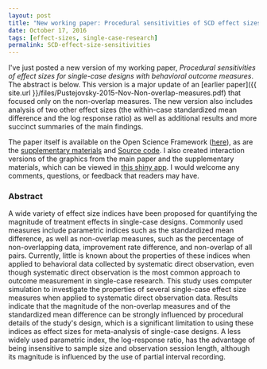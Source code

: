 ```yaml
---
layout: post
title: "New working paper: Procedural sensitivities of SCD effect sizes"
date: October 17, 2016
tags: [effect-sizes, single-case-research]
permalink: SCD-effect-size-sensitivities
---
```


I've just posted a new version of my working paper, _Procedural sensitivities of effect sizes for single-case designs with behavioral outcome measures_. The abstract is below. This version is a major update of an [earlier paper]({{ site.url }}/files/Pustejovsky-2015-Nov-Non-overlap-measures.pdf) that focused only on the non-overlap measures. The new version also includes analysis of two other effect sizes (the within-case standardized mean difference and the log response ratio) as well as additional results and more succinct summaries of the main findings. 

The paper itself is available on the Open Science Framework ([here](https://osf.io/pxn24/)), as are the [supplementary materials](https://osf.io/hkzsm/) and [Source code](https://osf.io/j4gvt/). I also created interaction versions of the graphics from the main paper and the supplementary materials, which can be viewed in [this shiny app](https://jepusto.shinyapps.io/SCD-effect-size-sensitivities/). I would welcome any comments, questions, or feedback that readers may have.


### Abstract 

A wide variety of effect size indices have been proposed for quantifying the magnitude of treatment effects in single-case designs. Commonly used measures include parametric indices such as the standardized mean difference, as well as non-overlap measures, such as the percentage of non-overlapping data, improvement rate difference, and non-overlap of all pairs. Currently, little is known about the properties of these indices when applied to behavioral data collected by systematic direct observation, even though systematic direct observation is the most common approach to outcome measurement in single-case research. This study uses computer simulation to investigate the properties of several single-case effect size measures when applied to systematic direct observation data. Results indicate that the magnitude of the non-overlap measures and of the standardized mean difference can be strongly influenced by procedural details of the study's design, which is a significant limitation to using these indices as effect sizes for meta-analysis of single-case designs. A less widely used parametric index, the log-response ratio, has the advantage of being insensitive to sample size and observation session length, although its magnitude is influenced by the use of partial interval recording.
